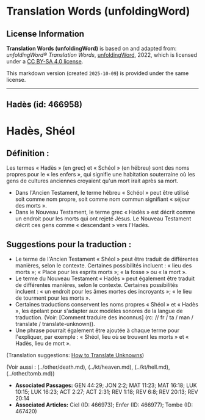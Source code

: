 # Translation Words (unfoldingWord)

## License Information

**Translation Words (unfoldingWord)** is based on and adapted from: _unfoldingWord® Translation Words_, [unfoldingWord](https://unfoldingword.org/utw), 2022, which is licensed under a [CC BY-SA 4.0 license](https://creativecommons.org/licenses/by-sa/4.0/legalcode.en).

This markdown version (created `2025-10-09`) is provided under the same license.



--------------------------------

## Hadès (id: 466958)

Hadès, Shéol
============

Définition :
------------

Les termes « Hadès » (en grec) et « Schéol » (en hébreu) ​​sont des noms propres pour le « les enfers », qui signifie une habitation souterraine où les gens de cultures anciennes croyaient qu'un mort irait après sa mort.

* Dans l'Ancien Testament, le terme hébreu « Schéol » peut être utilisé soit comme nom propre, soit comme nom commun signifiant « séjour des morts ».
* Dans le Nouveau Testament, le terme grec « Hadès » est décrit comme un endroit pour les morts qui ont rejeté Jésus. Le Nouveau Testament décrit ces gens comme « descendant » vers l'Hadès.

Suggestions pour la traduction :
--------------------------------

* Le terme de l'Ancien Testament « Shéol » peut être traduit de différentes manières, selon le contexte. Certaines possibilités incluent : « lieu des morts »; « Place pour les esprits morts »; « la fosse » ou « la mort ».
* Le terme du Nouveau Testament « Hadès » peut également être traduit de différentes manières, selon le contexte. Certaines possibilités incluent : « un endroit pour les âmes mortes des incroyants »; « le lieu de tourment pour les morts ».
* Certaines traductions conservent les noms propres « Shéol » et « Hadès », les épelant pour s'adapter aux modèles sonores de la langue de traduction. (Voir: \[Comment traduire des inconnus] (rc: // fr / ta / man / translate / translate\-unknown)).
* Une phrase pourrait également être ajoutée à chaque terme pour l'expliquer, par exemple : « Shéol, lieu où se trouvent les morts » et « Hadès, lieu de mort ».

(Translation suggestions: [How to Translate Unknowns](rc://en/ta/man/translate/translate-unknown))

(Voir aussi : (../other/death.md), (../kt/heaven.md), (../kt/hell.md), (../other/tomb.md))

* **Associated Passages:** GEN 44:29; JON 2:2; MAT 11:23; MAT 16:18; LUK 10:15; LUK 16:23; ACT 2:27; ACT 2:31; REV 1:18; REV 6:8; REV 20:13; REV 20:14
* **Associated Articles:** Ciel (ID: 466973); Enfer (ID: 466977); Tombe (ID: 467420)

